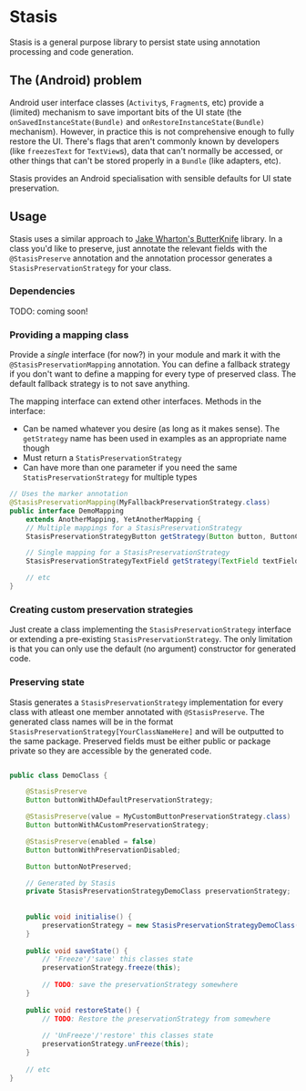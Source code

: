 # Stasis
Stasis is a general purpose library to persist state using annotation processing and code generation.


## The (Android) problem
Android user interface classes (`Activity`s, `Fragment`s, etc) provide a (limited) mechanism to save important bits of the UI state (the `onSavedInstanceState(Bundle)` and `onRestoreInstanceState(Bundle)` mechanism).
However, in practice this is not comprehensive enough to fully restore the UI.
There's flags that aren't commonly known by developers (like `freezesText` for `TextView`s), data that can't normally be accessed, or other things that can't be stored properly in a `Bundle` (like adapters, etc).

Stasis provides an Android specialisation with sensible defaults for UI state preservation.


## Usage
Stasis uses a similar approach to [Jake Wharton's ButterKnife](https://github.com/JakeWharton/butterknife) library. 
In a class you'd like to preserve, just annotate the relevant fields with the `@StasisPreserve` annotation and the annotation processor generates a `StasisPreservationStrategy` for your class.

### Dependencies
TODO: coming soon!

### Providing a mapping class
Provide a *single* interface (for now?) in your module and mark it with the `@StasisPreservationMapping` annotation.
You can define a fallback strategy if you don't want to define a mapping for every type of preserved class.
The default fallback strategy is to not save anything.

The mapping interface can extend other interfaces.
Methods in the interface:
* Can be named whatever you desire (as long as it makes sense). 
The `getStrategy` name has been used in examples as an appropriate name though
* Must return a `StatisPreservationStrategy`
* Can have more than one parameter if you need the same `StatisPreservationStrategy` for multiple types

```Java
// Uses the marker annotation
@StasisPreservationMapping(MyFallbackPreservationStrategy.class)
public interface DemoMapping 
	extends AnotherMapping, YetAnotherMapping {
	// Multiple mappings for a StasisPreservationStrategy
	StasisPreservationStrategyButton getStrategy(Button button, ButtonChildClass buttonChildClass);

	// Single mapping for a StasisPreservationStrategy
	StasisPreservationStrategyTextField getStrategy(TextField textField);

	// etc
}
```

### Creating custom preservation strategies
Just create a class implementing the `StasisPreservationStrategy` interface or extending a pre-existing `StasisPreservationStrategy`.
The only limitation is that you can only use the default (no argument) constructor for generated code.


### Preserving state
Stasis generates a `StasisPreservationStrategy` implementation for every class with atleast one member annotated with `@StasisPreserve`.
The generated class names will be in the format `StasisPreservationStrategy[YourClassNameHere]` and will be outputted to the same package.
Preserved fields must be either public or package private so they are accessible by the generated code.


```Java

public class DemoClass {

	@StasisPreserve
	Button buttonWithADefaultPreservationStrategy;

	@StasisPreserve(value = MyCustomButtonPreservationStrategy.class)
	Button buttonWithACustomPreservationStrategy;

	@StasisPreserve(enabled = false)
	Button buttonWithPreservationDisabled;

	Button buttonNotPreserved;

	// Generated by Stasis
	private StasisPreservationStrategyDemoClass preservationStrategy;
	
	
	public void initialise() {
		preservationStrategy = new StasisPreservationStrategyDemoClass();
	}
	
	public void saveState() {
		// 'Freeze'/'save' this classes state
		preservationStrategy.freeze(this);
		
		// TODO: save the preservationStrategy somewhere
	}
	
	public void restoreState() {
		// TODO: Restore the preservationStrategy from somewhere
		
		// 'UnFreeze'/'restore' this classes state
		preservationStrategy.unFreeze(this);
	}
	
	// etc
}
```
